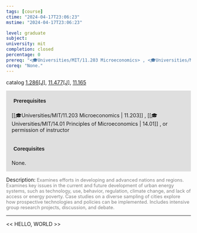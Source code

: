 ```yaml
---
tags: [course]
ctime: "2024-04-17T23:06:23"
mstime: "2024-04-17T23:06:23"

level: graduate
subject: 
university: mit
completion: closed
percentage: 0
prereq: "<🎓Universities/MIT/11.203 Microeconomics> , <🎓Universities/MIT/14.01 Principles of Microeconomics> , or permission of instructor"
coreq: "None."
---
```


catalog [1.286[J]](http://student.mit.edu/catalog/m1b.html#1.286), [11.477[J]](http://student.mit.edu/catalog/m11c.html#11.477), [11.165](http://student.mit.edu/catalog/m11a.html#11.165)

<span style="display: block; padding: 15px; background-color: rgb(100, 100, 100, 0.2);"><font id="m_prereq259_0" style="display: block; font-family: Arial, sans-serif; font-weight: bold; padding: 5px">Prerequisites</font><br><span id="prereq259_0">[[🎓Universities/MIT/11.203 Microeconomics | 11.203]] , [[🎓Universities/MIT/14.01 Principles of Microeconomics | 14.01]] , or permission of instructor</span></span>
<span style="display: block; padding: 15px; background-color: rgb(100, 100, 100, 0.2);"><font id="m_coreq259_0" style="display: block; font-family: Arial, sans-serif; font-weight: bold; padding: 5px">Corequisites</font><br><span id="coreq259_0">None.</span></span>

<font style="">Description:</font>
<font style="color: grey; font-size: 0.8rem;">Examines efforts in developing and advanced nations and regions. Examines key issues in the current and future development of urban energy systems, such as technology, use, behavior, regulation, climate change, and lack of access or energy poverty. Case studies on a diverse sampling of cities explore how prospective technologies and policies can be implemented. Includes intensive group research projects, discussion, and debate.</font>



---

<< HELLO, WORLD >>
